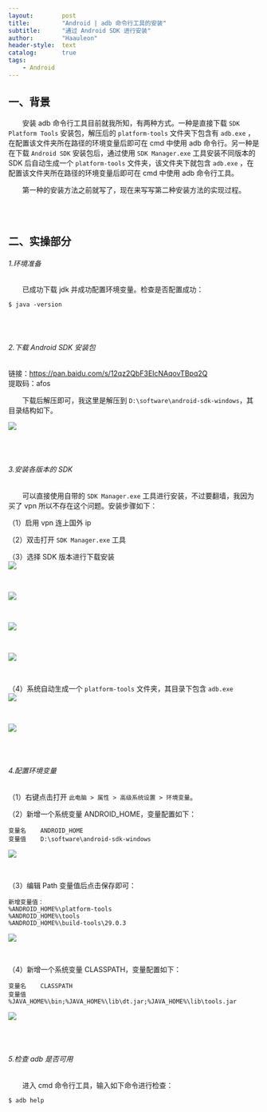 ```yaml
---
layout:        post
title:         "Android | adb 命令行工具的安装"
subtitle:      "通过 Android SDK 进行安装"
author:        "Haauleon"
header-style:  text
catalog:       true
tags:
    - Android
---
```


## 一、背景
&emsp;&emsp;安装 adb 命令行工具目前就我所知，有两种方式。一种是直接下载 `SDK Platform Tools` 安装包，解压后的 `platform-tools` 文件夹下包含有 `adb.exe` ，在配置该文件夹所在路径的环境变量后即可在 cmd 中使用 adb 命令行。另一种是在下载 `Android SDK` 安装包后，通过使用 `SDK Manager.exe` 工具安装不同版本的 SDK 后自动生成一个 `platform-tools` 文件夹，该文件夹下就包含 `adb.exe` ，在配置该文件夹所在路径的环境变量后即可在 cmd 中使用 adb 命令行工具。      

&emsp;&emsp;第一种的安装方法之前就写了，现在来写写第二种安装方法的实现过程。         

<br><br>

## 二、实操部分
###### 1.环境准备
&emsp;&emsp;已成功下载 jdk 并成功配置环境变量。检查是否配置成功：      
```
$ java -version
```

<br><br>

###### 2.下载 Android SDK 安装包
链接：https://pan.baidu.com/s/12qz2QbF3EIcNAqovTBpq2Q       
提取码：afos    

&emsp;&emsp;下载后解压即可，我这里是解压到 `D:\software\android-sdk-windows`，其目录结构如下。      

![](\img\in-post\post-app-test\2021-07-15-android-sdk-install-1.png)    

<br><br>


###### 3.安装各版本的 SDK
&emsp;&emsp;可以直接使用自带的 `SDK Manager.exe` 工具进行安装，不过要翻墙，我因为买了 vpn 所以不存在这个问题。安装步骤如下：       

（1）启用 vpn 连上国外 ip          

（2）双击打开 `SDK Manager.exe` 工具        

（3）选择 SDK 版本进行下载安装          
![](\img\in-post\post-app-test\2021-07-15-android-sdk-install-2.png)     

<br>

![](\img\in-post\post-app-test\2021-07-15-android-sdk-install-3.png)    

<br>

![](\img\in-post\post-app-test\2021-07-15-android-sdk-install-4.png)  

<br>

![](\img\in-post\post-app-test\2021-07-15-android-sdk-install-5.png)    

<br>

（4）系统自动生成一个 `platform-tools` 文件夹，其目录下包含 `adb.exe`         
![](\img\in-post\post-app-test\2021-07-15-android-sdk-install-6.png)     

<br>

![](\img\in-post\post-app-test\2021-07-15-android-sdk-install-7.png)


<br><br>


###### 4.配置环境变量
（1）右键点击打开 `此电脑 > 属性 > 高级系统设置 > 环境变量`。       

（2）新增一个系统变量 ANDROID_HOME，变量配置如下：      
```
变量名    ANDROID_HOME
变量值    D:\software\android-sdk-windows
```

![](\img\in-post\post-app-test\2021-07-14-adb-apk-pull-9.png)    

<br>

（3）编辑 Path 变量值后点击保存即可：         
```
新增变量值：
%ANDROID_HOME%\platform-tools
%ANDROID_HOME%\tools
%ANDROID_HOME%\build-tools\29.0.3
```

![](\img\in-post\post-app-test\2021-07-14-adb-apk-pull-10.png)    

<br>

（4）新增一个系统变量 CLASSPATH，变量配置如下：      
```
变量名    CLASSPATH
变量值    %JAVA_HOME%\bin;%JAVA_HOME%\lib\dt.jar;%JAVA_HOME%\lib\tools.jar
```

![](\img\in-post\post-app-test\2021-07-14-adb-apk-pull-11.png) 


<br><br>

###### 5.检查 adb 是否可用
&emsp;&emsp;进入 cmd 命令行工具，输入如下命令进行检查：     

```
$ adb help
```